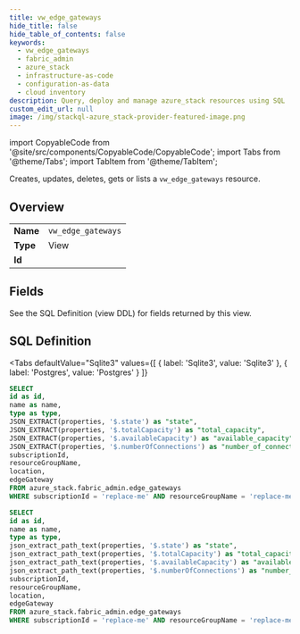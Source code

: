 ```yaml
--- 
title: vw_edge_gateways
hide_title: false
hide_table_of_contents: false
keywords:
  - vw_edge_gateways
  - fabric_admin
  - azure_stack
  - infrastructure-as-code
  - configuration-as-data
  - cloud inventory
description: Query, deploy and manage azure_stack resources using SQL
custom_edit_url: null
image: /img/stackql-azure_stack-provider-featured-image.png
---
```


import CopyableCode from '@site/src/components/CopyableCode/CopyableCode';
import Tabs from '@theme/Tabs';
import TabItem from '@theme/TabItem';

Creates, updates, deletes, gets or lists a <code>vw_edge_gateways</code> resource.

## Overview
<table><tbody>
<tr><td><b>Name</b></td><td><code>vw_edge_gateways</code></td></tr>
<tr><td><b>Type</b></td><td>View</td></tr>
<tr><td><b>Id</b></td><td><CopyableCode code="azure_stack.fabric_admin.vw_edge_gateways" /></td></tr>
</tbody></table>

## Fields

See the SQL Definition (view DDL) for fields returned by this view.

## SQL Definition

<Tabs
defaultValue="Sqlite3"
values={[
{ label: 'Sqlite3', value: 'Sqlite3' },
{ label: 'Postgres', value: 'Postgres' }
]}
>
<TabItem value="Sqlite3">

```sql
SELECT
id as id,
name as name,
type as type,
JSON_EXTRACT(properties, '$.state') as "state",
JSON_EXTRACT(properties, '$.totalCapacity') as "total_capacity",
JSON_EXTRACT(properties, '$.availableCapacity') as "available_capacity",
JSON_EXTRACT(properties, '$.numberOfConnections') as "number_of_connections",
subscriptionId,
resourceGroupName,
location,
edgeGateway
FROM azure_stack.fabric_admin.edge_gateways
WHERE subscriptionId = 'replace-me' AND resourceGroupName = 'replace-me' AND location = 'replace-me';
```

</TabItem>
<TabItem value="Postgres">

```sql
SELECT
id as id,
name as name,
type as type,
json_extract_path_text(properties, '$.state') as "state",
json_extract_path_text(properties, '$.totalCapacity') as "total_capacity",
json_extract_path_text(properties, '$.availableCapacity') as "available_capacity",
json_extract_path_text(properties, '$.numberOfConnections') as "number_of_connections",
subscriptionId,
resourceGroupName,
location,
edgeGateway
FROM azure_stack.fabric_admin.edge_gateways
WHERE subscriptionId = 'replace-me' AND resourceGroupName = 'replace-me' AND location = 'replace-me';
```

</TabItem>
</Tabs>
